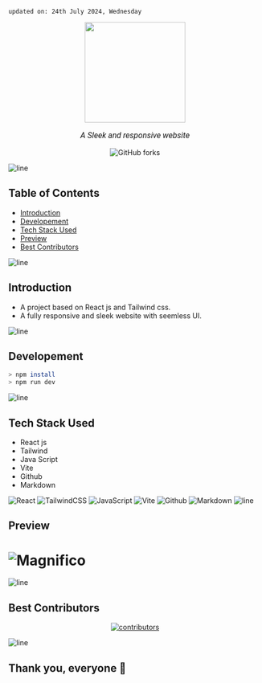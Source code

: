     updated on: 24th July 2024, Wednesday

<div align=center>
    <a href="https://github.com/warmachine028/magnifico">
        <img width="200" src="https://cdn-icons-png.flaticon.com/512/594/594856.png">
    </a>
    <p style="font-family: roboto, calibri; font-size:12pt; font-style:italic"> A Sleek and responsive website </p>
    <a src="https://github.com/warmachine028/magnifico/forks">
        <img alt="GitHub forks" src="https://img.shields.io/github/forks/warmachine028/magnifico">
    </a>
</div>


![line]

## Table of Contents

- [Introduction](#introduction)
- [Developement](#developement)
- [Tech Stack Used](#tech-stack-used)
- [Preview](#preview)
- [Best Contributors](#best-contributors)

![line]

## Introduction

- A project based on React js and Tailwind css.
- A fully responsive and sleek website with seemless UI.


![line]

## Developement

```sh
> npm install
> npm run dev
```

![line]

## Tech Stack Used

- React js
- Tailwind 
- Java Script
- Vite
- Github
- Markdown

![React](https://img.shields.io/badge/react-%2320232a.svg?style=for-the-badge&logo=react&logoColor=%2361DAFB) ![TailwindCSS](https://img.shields.io/badge/tailwindcss-%2338B2AC.svg?style=for-the-badge&logo=tailwind-css&logoColor=blue) ![JavaScript](https://img.shields.io/badge/javascript-%23323330.svg?style=for-the-badge&logo=javascript&logoColor=%23F7DF1E) ![Vite](https://img.shields.io/badge/vite-%23000000.svg?style=for-the-badge&logo=vite&logoColor=white) ![Github](https://img.shields.io/badge/github-%23121011.svg?style=for-the-badge&logo=github&logoColor=white) ![Markdown](https://img.shields.io/badge/markdown-%23121011.svg?style=for-the-badge&logo=markdown&logoColor=white)
![line]

## Preview

# ![Magnifico](https://github.com/user-attachments/assets/33a17933-5ded-406c-9d63-a42a7bc6fb4a)


![line]

## Best Contributors

<div align="center">
    <a  href="https://github.com/warmachine028/magnifico/graphs/contributors">
        <img src="https://contrib.rocks/image?repo=warmachine028/magnifico" alt="contributors" />
    </a>
</div>

![line]

## Thank you, everyone 💚

[markdown badges]: https://github.com/Ileriayo/markdown-badges
[line]: https://user-images.githubusercontent.com/75939390/137615281-3a875960-92cc-407f-97fe-fd2319bdb252.png

<!-- 21/07/24 -->
